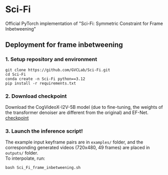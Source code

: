 # Sci-Fi
Official PyTorch implementation of "Sci-Fi: Symmetric Constraint for Frame Inbetweening"

## Deployment for frame inbetweening
### 1. Setup repository and environment
```
git clone https://github.com/GVCLab/Sci-Fi.git
cd Sci-Fi
conda create -n Sci-Fi python==3.12
pip install -r requirements.txt
```
### 2. Download checkpoint
Download the CogVideoX-I2V-5B model (due to fine-tuning, the weights of the transformer denoiser are different from the original) and EF-Net. [checkpoint](https://drive.google.com/drive/folders/1H7vgiNVbxSeeleyJOqhoyRbJ97kGWGOK?usp=sharing)

### 3. Launch the inference script!
The example input keyframe pairs are in `examples/` folder, and 
the corresponding generated videos (720x480, 49 frames) are placed in `outputs/` folder.
</br>
To interpolate, run:
```
bash Sci_Fi_frame_inbetweening.sh
```
